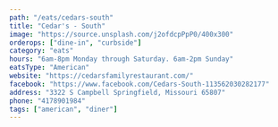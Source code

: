 ```yaml
---
path: "/eats/cedars-south"
title: "Cedar's - South"
image: "https://source.unsplash.com/j2ofdcpPpP0/400x300"
orderops: ["dine-in", "curbside"]
category: "eats"
hours: "6am-8pm Monday through Saturday. 6am-2pm Sunday"
eatsType: "American"
website: "https://cedarsfamilyrestaurant.com/"
facebook: "https://www.facebook.com/Cedars-South-113562030282177"
address: "3322 S Campbell Springfield, Missouri 65807"
phone: "4178901984"
tags: ["american", "diner"]
---
```

